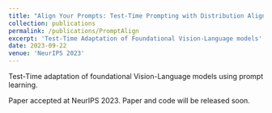 ```yaml
---
title: "Align Your Prompts: Test-Time Prompting with Distribution Alignment for Zero-Shot Generalization"
collection: publications
permalink: /publications/PromptAlign
excerpt: 'Test-Time Adaptation of Foundational Vision-Language models'
date: 2023-09-22
venue: 'NeurIPS 2023'
---
```

Test-Time adaptation of foundational Vision-Language models using prompt learning.

Paper accepted at NeurIPS 2023. Paper and code will be released soon.
